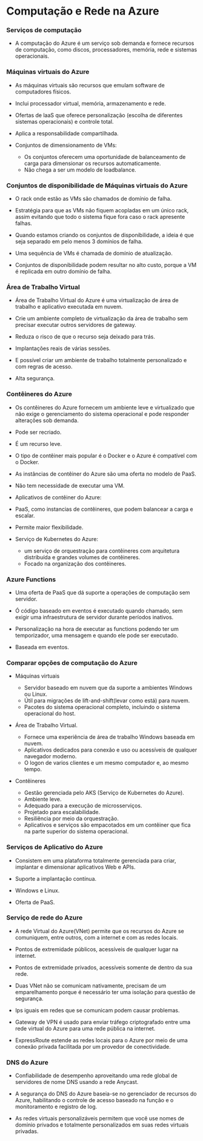 # Computação e Rede na Azure

### Serviços de computação 

- A computação do Azure é um serviço sob demanda e fornece recursos de computação, como discos, processadores, memória, rede e sistemas operacionais.

### Máquinas virtuais do Azure

- As máquinas virtuais são recursos que emulam software de computadores físicos.

- Inclui processador virtual, memória, armazenamento e rede.

- Ofertas de laaS que oferece personalização (escolha de diferentes sistemas operacionais) e controle total.

- Aplica a responsabilidade compartilhada.

- Conjuntos de dimensionamento de VMs:
  - Os conjuntos oferecem uma oportunidade de balanceamento de carga para dimensionar os recursos automaticamente.
  -  Não chega a ser um modelo de loadbalance.

### Conjuntos de disponibilidade de Máquinas virtuais do Azure

- O rack onde estão as VMs são chamados de domínio de falha.

- Estratégia para que as VMs não fiquem acopladas em um único rack, assim evitando que todo o sistema fique fora caso o rack apresente falhas.

- Quando estamos criando os conjuntos de disponibilidade, a ideia é que seja separado em pelo menos 3 domínios de falha.

- Uma sequência de VMs é chamada de domínio de atualização.

- Conjuntos de disponibilidade podem resultar no alto custo, porque a VM é replicada em outro domínio de falha.

### Área de Trabalho Virtual 

- Área de Trabalho Virtual do Azure é uma virtualização de área de trabalho e aplicativo executada em nuvem.

- Crie um ambiente completo de virtualização da área de trabalho sem precisar executar outros servidores de gateway.

- Reduza o risco de que o recurso seja deixado para trás.

- Implantações reais de várias sessões.

- E possível criar um ambiente de trabalho totalmente personalizado e com regras de acesso.

- Alta segurança.

### Contêineres do Azure

- Os contêineres do Azure fornecem um ambiente leve e virtualizado que não exige o gerenciamento do sistema operacional e pode responder alterações sob demanda.

- Pode ser recriado.

- É um recurso leve.

-  O tipo de contêiner mais popular é o Docker e o Azure é compatível com o Docker.

-  As instâncias de contêiner do Azure são uma oferta no modelo de PaaS.

-  Não tem necessidade de executar uma VM.

-  Aplicativos de contêiner do Azure:
  -  PaaS, como instancias de contêineres, que podem balancear a carga e escalar.
  -  Permite maior flexibilidade.
    
- Serviço de Kubernetes do Azure:
  - um serviço de orquestração para contêineres com arquitetura distribuída e grandes volumes de contêineres.
  -  Focado na organização dos contêineres.

### Azure Functions

- Uma oferta de PaaS que dá suporte a operações de computação sem servidor.

- Ó código baseado em eventos é executado quando chamado, sem exigir uma infraestrutura de servidor durante períodos inativos.

- Personalização na hora de executar as functions podendo ter um temporizador, uma mensagem e quando ele pode ser executado.

- Baseada em eventos.

### Comparar opções de computação do Azure

- Máquinas virtuais
  - Servidor baseado em nuvem que da suporte a ambientes Windows ou Linux.
  - Útil para migrações de lift-and-shift(levar como está) para nuvem.
  - Pacotes do sistema operacional completo, incluindo o sistema operacional do host.
    
- Área de Trabalho Virtual.
  - Fornece uma experiência de área de trabalho Windows baseada em nuvem.
  - Aplicativos dedicados para conexão e uso ou acessíveis de qualquer navegador moderno.
  - O logon de varios clientes e um mesmo computador e, ao mesmo tempo.
 
- Contêineres
  - Gestão gerenciada pelo AKS (Serviço de Kubernetes do Azure).
  - Ambiente leve.
  - Adequado para a execução de microsserviços.
  - Projetado para escalabilidade.
  - Resiliência por meio da orquestração.
  - Aplicativos e serviços são empacotados em um contêiner que fica na parte superior do sistema operacional.

### Serviços de Aplicativo do Azure

- Consistem em uma plataforma totalmente gerenciada para criar, implantar e dimensionar aplicativos Web e APIs.

- Suporte a implantação contínua.

- Windows e Linux.

- Oferta de PaaS.

### Serviço de rede do Azure

- A rede Virtual do Azure(VNet) permite que os recursos do Azure se comuniquem, entre outros, com a internet e com as redes locais.

- Pontos de extremidade públicos, acessíveis de qualquer lugar na internet.

- Pontos de extremidade privados, acessíveis somente de dentro da sua rede.

- Duas VNet não se comunicam nativamente, precisam de um emparelhamento porque é necessário ter uma isolação para questão de segurança.

- Ips iguais em redes que se comunicam podem causar problemas.

- Gateway de VPN é usado para enviar tráfego criptografado entre uma rede virtual do Azure para uma rede pública na internet.

- ExpressRoute estende as redes locais para o Azure por meio de uma conexão privada facilitada por um provedor de conectividade.

### DNS do Azure

- Confiabilidade de desempenho aproveitando uma rede global de servidores de nome DNS usando a rede Anycast.

- A segurança do DNS do Azure baseia-se no gerenciador de recursos do Azure, habilitando o controle de acesso baseado na função e o monitoramento e registro de log.

- As redes virtuais personalizáveis permitem que você use nomes de domínio privados e totalmente personalizados em suas redes virtuais privadas.



